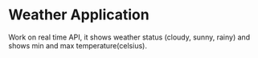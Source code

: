 # Weather Application
Work on real time API, it shows weather status (cloudy, sunny, rainy) and shows min and max temperature(celsius).
